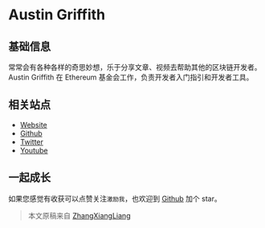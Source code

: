# Austin Griffith

## 基础信息

常常会有各种各样的奇思妙想，乐于分享文章、视频去帮助其他的区块链开发者。 Austin Griffith 在 Ethereum 基金会工作，负责开发者入门指引和开发者工具。

## 相关站点

- [Website](https://austingriffith.com)
- [Github](https://github.com/austintgriffith)
- [Twitter](https://twitter.com/austingriffith)
- [Youtube](https://www.youtube.com/channel/UC_HI2i2peo1A-STdG22GFsA)

## 一起成长

如果您感觉有收获可以点赞关注`激励我`，也欢迎到 [Github](https://github.com/zhangxiangliang/blockchain-101) 加个 star。

> 本文原稿来自 [ZhangXiangLiang](https://github.com/zhangxiangliang)
